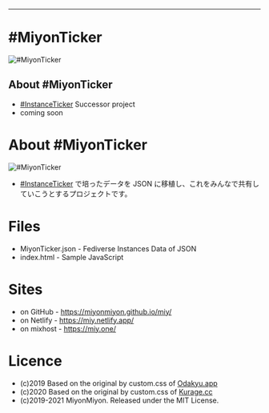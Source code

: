 <hr>

# #MiyonTicker

![#MiyonTicker](https://raw.githubusercontent.com/MiyonMiyon/MiyonTicker/master/about.png "#MiyonTicker")

## About #MiyonTicker

- [#InstanceTicker](https://github.com/MiyonMiyon/InstanceTicker/) Successor project
- coming soon

# About #MiyonTicker
![#MiyonTicker](https://raw.githubusercontent.com/MiyonMiyon/MiyonTicker/master/about.png "#MiyonTicker")
- [#InstanceTicker](https://github.com/MiyonMiyon/InstanceTicker) で培ったデータを JSON に移植し、これをみんなで共有していこうとするプロジェクトです。

# Files
- MiyonTicker.json - Fediverse Instances Data of JSON
- index.html - Sample JavaScript

# Sites
- on GitHub - https://miyonmiyon.github.io/miy/
- on Netlify - https://miy.netlify.app/
- on mixhost - https://miy.one/

# Licence
- (c)2019 Based on the original by custom.css of [Odakyu.app](https://odakyu.app/about) 
- (c)2020 Based on the original by custom.css of [Kurage.cc](https://kurage.cc/about)
- (c)2019-2021 MiyonMiyon. Released under the MIT License.


